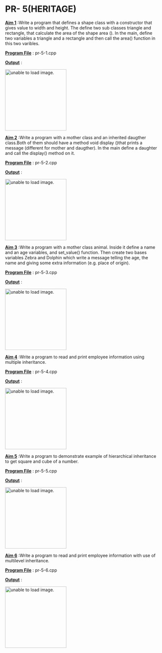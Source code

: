 # PR- 5(HERITAGE)


<u>**Aim 1**</u> :Write a program that defines a shape class with a constructor that gives value to width and height. The define two sub classes triangle and rectangle, that calculate the area of the shape area (). In the main, define two variables a triangle and a rectangle and then call the area() function in this two varibles.

<u>**Program File**</u> : pr-5-1.cpp

<u>**Output**</u> :

<img src="https://user-images.githubusercontent.com/114164037/209908506-3e1e791f-0e95-44c3-ad55-9554cdb12382.png" height = "200px" alt = "unable to load image.">

<u>**Aim 2**</u> :Write a program with a mother class and an inherited daugther class.Both of them should have a method void display ()that prints a message (different for mother and daugther). In the main define a daughter and call the display() method on it.

<u>**Program File**</u> : pr-5-2.cpp

<u>**Output**</u> :

<img src="https://user-images.githubusercontent.com/114164037/209908646-78c55c2b-ad3d-4b0f-b0e1-5cb19af85d46.png" height = "200px" alt = "unable to load image.">

<u>**Aim 3**</u> :Write a program with a mother class animal. Inside it define a name and an age variables, and set_value() function. Then create two bases variables Zebra and Dolphin which write a message telling the age, the name and giving some extra information (e.g. place of origin).

<u>**Program File**</u> : pr-5-3.cpp

<u>**Output**</u> :

<img src="https://user-images.githubusercontent.com/114164037/209908718-a767db44-3ee6-4fb2-8c2b-52913760544e.png" height = "200px" alt = "unable to load image.">

<u>**Aim 4**</u> :Write a program to read and print employee information using multiple inheritance.

<u>**Program File**</u> : pr-5-4.cpp

<u>**Output**</u> :

<img src="https://user-images.githubusercontent.com/114164037/209908751-af8e4836-b026-4f83-8898-1fd4f379c698.png" height = "200px" alt = "unable to load image.">

<u>**Aim 5**</u> :Write a program to demonstrate example of hierarchical inheritance to get square and cube of a number.

<u>**Program File**</u> : pr-5-5.cpp

<u>**Output**</u> :

<img src="https://user-images.githubusercontent.com/114164037/209908823-1672183d-8b6f-4a9b-8ca3-fdd2176d95e1.png" height = "200px" alt = "unable to load image.">

<u>**Aim 6**</u> :Write a program to read and print employee information with use of multilevel inheritance.

<u>**Program File**</u> : pr-5-6.cpp

<u>**Output**</u> :

<img src="https://user-images.githubusercontent.com/114164037/209908872-a5862f4f-08ee-423d-883a-29e76a07f46e.png" height = "200px" alt = "unable to load image.">
